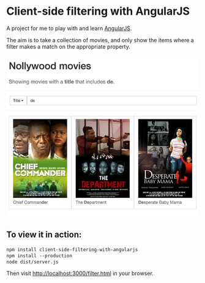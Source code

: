 # Client-side filtering with AngularJS

A project for me to play with and learn
[AngularJS](https://angularjs.org).

The aim is to take a collection of movies, and only show the
items where a filter makes a match on the appropriate
property.

![image](screenshot.jpg)

## To view it in action:

```
npm install client-side-filtering-with-angularjs
npm install --production
node dist/server.js
```

Then visit
[http://localhost:3000/filter.html](http://localhost:3000/filter.html)
in your browser.
